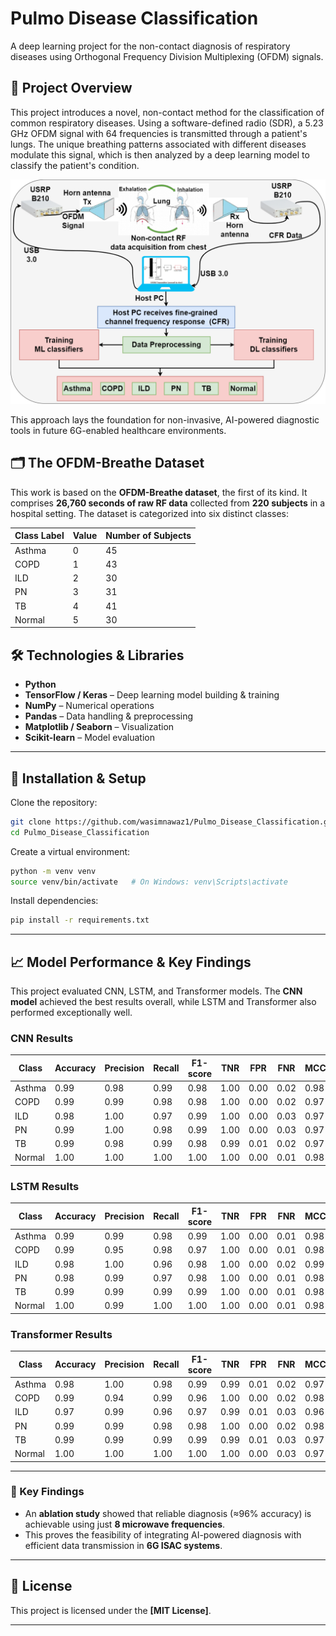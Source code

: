 # Pulmo Disease Classification

A deep learning project for the non-contact diagnosis of respiratory diseases using Orthogonal Frequency Division Multiplexing (OFDM) signals.

## 🌟 Project Overview
This project introduces a novel, non-contact method for the classification of common respiratory diseases. Using a software-defined radio (SDR), a 5.23 GHz OFDM signal with 64 frequencies is transmitted through a patient's lungs. The unique breathing patterns associated with different diseases modulate this signal, which is then analyzed by a deep learning model to classify the patient's condition.  

![Methodology](methodology.png)

This approach lays the foundation for non-invasive, AI-powered diagnostic tools in future 6G-enabled healthcare environments.

## 🗂️ The OFDM-Breathe Dataset
This work is based on the **OFDM-Breathe dataset**, the first of its kind. It comprises **26,760 seconds of raw RF data** collected from **220 subjects** in a hospital setting. The dataset is categorized into six distinct classes:

| Class Label | Value | Number of Subjects |
|-------------|-------|---------------------|
| Asthma      | 0     | 45                  |
| COPD        | 1     | 43                  |
| ILD         | 2     | 30                  |
| PN          | 3     | 31                  |
| TB          | 4     | 41                  |
| Normal      | 5     | 30                  |



## 🛠️ Technologies & Libraries
- **Python**
- **TensorFlow / Keras** – Deep learning model building & training
- **NumPy** – Numerical operations  
- **Pandas** – Data handling & preprocessing  
- **Matplotlib / Seaborn** – Visualization  
- **Scikit-learn** – Model evaluation  

---

## 🚀 Installation & Setup
Clone the repository:
```bash
git clone https://github.com/wasimnawaz1/Pulmo_Disease_Classification.git
cd Pulmo_Disease_Classification
````

Create a virtual environment:

```bash
python -m venv venv
source venv/bin/activate   # On Windows: venv\Scripts\activate
```

Install dependencies:

```bash
pip install -r requirements.txt
```

---

## 📈 Model Performance & Key Findings

This project evaluated CNN, LSTM, and Transformer models.
The **CNN model** achieved the best results overall, while LSTM and Transformer also performed exceptionally well.

### CNN Results

| Class  | Accuracy | Precision | Recall | F1-score | TNR  | FPR  | FNR  | MCC  | Jaccard | Support |
| ------ | -------- | --------- | ------ | -------- | ---- | ---- | ---- | ---- | ------- | ------- |
| Asthma | 0.99     | 0.98      | 0.99   | 0.98     | 1.00 | 0.00 | 0.02 | 0.98 | 0.97    | 23520   |
| COPD   | 0.99     | 0.99      | 0.98   | 0.98     | 1.00 | 0.00 | 0.02 | 0.97 | 0.95    | 28224   |
| ILD    | 0.98     | 1.00      | 0.97   | 0.99     | 1.00 | 0.00 | 0.03 | 0.97 | 0.96    | 27048   |
| PN     | 0.99     | 1.00      | 0.98   | 0.99     | 1.00 | 0.00 | 0.03 | 0.97 | 0.95    | 19992   |
| TB     | 0.99     | 0.98      | 0.99   | 0.98     | 0.99 | 0.01 | 0.02 | 0.97 | 0.96    | 16464   |
| Normal | 1.00     | 1.00      | 1.00   | 1.00     | 1.00 | 0.00 | 0.01 | 0.98 | 0.97    | 27048   |

### LSTM Results

| Class  | Accuracy | Precision | Recall | F1-score | TNR  | FPR  | FNR  | MCC  | Jaccard | Support |
| ------ | -------- | --------- | ------ | -------- | ---- | ---- | ---- | ---- | ------- | ------- |
| Asthma | 0.99     | 0.99      | 0.98   | 0.99     | 1.00 | 0.00 | 0.01 | 0.98 | 0.97    | 23520   |
| COPD   | 0.99     | 0.95      | 0.98   | 0.97     | 1.00 | 0.00 | 0.01 | 0.98 | 0.97    | 28224   |
| ILD    | 0.98     | 1.00      | 0.96   | 0.98     | 1.00 | 0.00 | 0.02 | 0.99 | 0.98    | 27048   |
| PN     | 0.98     | 0.99      | 0.97   | 0.98     | 1.00 | 0.00 | 0.01 | 0.98 | 0.97    | 19992   |
| TB     | 0.99     | 0.99      | 0.99   | 0.99     | 1.00 | 0.00 | 0.01 | 0.98 | 0.97    | 16464   |
| Normal | 1.00     | 0.99      | 1.00   | 1.00     | 1.00 | 0.00 | 0.01 | 0.98 | 0.97    | 27048   |

### Transformer Results

| Class  | Accuracy | Precision | Recall | F1-score | TNR  | FPR  | FNR  | MCC  | Jaccard | Support |
| ------ | -------- | --------- | ------ | -------- | ---- | ---- | ---- | ---- | ------- | ------- |
| Asthma | 0.98     | 1.00      | 0.98   | 0.99     | 0.99 | 0.01 | 0.02 | 0.97 | 0.95    | 23520   |
| COPD   | 0.99     | 0.94      | 0.99   | 0.96     | 1.00 | 0.00 | 0.02 | 0.98 | 0.96    | 28224   |
| ILD    | 0.97     | 0.99      | 0.96   | 0.97     | 0.99 | 0.01 | 0.03 | 0.96 | 0.94    | 27048   |
| PN     | 0.99     | 0.99      | 0.98   | 0.98     | 1.00 | 0.00 | 0.02 | 0.98 | 0.97    | 19992   |
| TB     | 0.99     | 0.99      | 0.99   | 0.99     | 0.99 | 0.01 | 0.03 | 0.97 | 0.95    | 16464   |
| Normal | 1.00     | 1.00      | 1.00   | 1.00     | 1.00 | 0.00 | 0.03 | 0.97 | 0.95    | 27048   |

---

### 🔑 Key Findings

* An **ablation study** showed that reliable diagnosis (≈96% accuracy) is achievable using just **8 microwave frequencies**.
* This proves the feasibility of integrating AI-powered diagnosis with efficient data transmission in **6G ISAC systems**.

---

## 📄 License

This project is licensed under the **\[MIT License]**.

---

```
